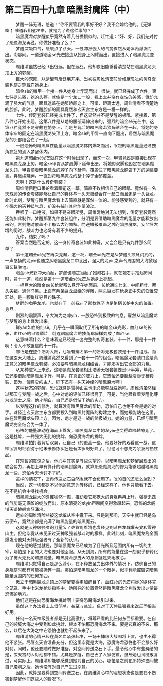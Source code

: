 <h1>第二百四十九章 暗黑封魔阵（中）</h1>
<div id="content">&nbsp&nbsp&nbsp&nbsp&nbsp&nbsp&nbsp&nbsp
 梦醒一阵无语，怒道！”你不要管我的事好不好？我不会嫁给他的。【无弹窗.】难道我们这次来，就是为了说这件事的？”
 <br/>&nbsp&nbsp&nbsp&nbsp&nbsp&nbsp&nbsp&nbsp
 暗黑魔龙对梦醒似乎竟然有着几分畏惧似的，赶忙道：“好、好，我们先对付了恐魔海龙再说。你做好准备了么？”
 <br/>&nbsp&nbsp&nbsp&nbsp&nbsp&nbsp&nbsp&nbsp
 梦醒深吸口气，缓缓点了点头。一股沛然强大的气势骤然从她体内爆发而出。刹那间。一道道暗金sè光芒接连从她身上闪耀而出。直接进入了暗黑魔龙变状态。
 <br/>&nbsp&nbsp&nbsp&nbsp&nbsp&nbsp&nbsp&nbsp
 周维清虽然已经飞出很远，但在远处，他却依旧能够看清楚站在暗黑魔龙头顶上方的梦醒。
 <br/>&nbsp&nbsp&nbsp&nbsp&nbsp&nbsp&nbsp&nbsp
 巨大的双翼，从梦醒背后舒展开来，当初在周维清面前曾经展现过的传奇套装也随之穿戴在她身上。
 <br/>&nbsp&nbsp&nbsp&nbsp&nbsp&nbsp&nbsp&nbsp
 暗金sè的鳞甲一什接一件从她身上浮现而出，很快，就已经完成了六件。第七件是头盔，她的头盔，就像是一个龙口一般，看上去并没有女性的美感，但却充满了强大的气息。面具遮盖在她那娇颜之上。可惜，距离太远，周维清看不清楚她的脸部，此时，梦醒脸部的面具竟然和玄天宫主东方是一模一样的。
 <br/>&nbsp&nbsp&nbsp&nbsp&nbsp&nbsp&nbsp&nbsp
 七件，传奇套装已经完成七件了，但这显然并不是梦醒的极限。紧接着，第八件也开始出现。这第八件是从她的腰部延伸出来的，强烈的暗金sè光芒中，这第八件竟然不是穿戴在她身上，而是与背后的暗黑魔龙独角结合在一起，将她的身体牢牢的圄定在暗黑魔龙头顶上方。暗金sè的甲胃一直向下翻出，居然与暗黑魔龙的头部结合在了一起。
 <br/>&nbsp&nbsp&nbsp&nbsp&nbsp&nbsp&nbsp&nbsp
 一层恐怖的暗黑属性能量从暗黑魔龙休内爆发而出，浓烈的暗黑能量通过独角疯狂的涌入梦醒休内。
 <br/>&nbsp&nbsp&nbsp&nbsp&nbsp&nbsp&nbsp&nbsp
 第九道暗金sè光芒就在这个时候出现了，而这一次，甲胃竟然是直接出现在暗黑魔龙身上的。暗金sè甲胃从梦醒脚下延伸出去，将她的双脚也固定在暗黑魔龙头顶，甲胃顺着暗黑魔龙的脖子向下延伸，覆盖住了暗黑魔龙膛颈下方的逆鳞要害。再继续延伸，一直到将暗黑魔龙的整个脖子全部覆盖。
 <br/>&nbsp&nbsp&nbsp&nbsp&nbsp&nbsp&nbsp&nbsp
 天啊！这是什么传奇套装？
 <br/>&nbsp&nbsp&nbsp&nbsp&nbsp&nbsp&nbsp&nbsp
 周维清目瞪口呆的看着眼前这一幕，简直不敢相信自己的眼睛。竟然有一名天珠师的传奇套装能够让自己的身体与一头天兽结合在一起口而且还是一头巨龙。此时此刻，梦醒与暗黑魔龙看上去简直就是浑然一体的。能够感受到的，就只有一个强大的天神级气息，却没有任何其他能量波动。
 <br/>&nbsp&nbsp&nbsp&nbsp&nbsp&nbsp&nbsp&nbsp
 吞咽了一口唾液，如果不是亲眼所见，周维清绝对无法想到，传奇套装竟然还能如此制作。梦醒那第九件套装组件，分明是要借助暗黑魔龙的能量才能释放出来的。否则绝对覆盖不了那么大的面积。而逆鳞被覆盖之后的暗黑魔龙，安全性大增的同时，战斗力也必将有着不少的提升。
 <br/>&nbsp&nbsp&nbsp&nbsp&nbsp&nbsp&nbsp&nbsp
 九件，结束了吗？
 <br/>&nbsp&nbsp&nbsp&nbsp&nbsp&nbsp&nbsp&nbsp
 答案当然是否定的。这一身传奇套装如此神奇，又岂会是只有九件那么简单？
 <br/>&nbsp&nbsp&nbsp&nbsp&nbsp&nbsp&nbsp&nbsp
 第十道暗金sè光芒再次亮起，这一次，暗金sè光芒是从梦醒头顶处闪亮的，一声悠扬的龙yín也随之从暗黑魔龙口中发出，强大的龙yín之声令周围的大海掀起百丈巨làng。
 <br/>&nbsp&nbsp&nbsp&nbsp&nbsp&nbsp&nbsp&nbsp
 暗金sè光彩冲天而起，梦醒也随之抬起了她的右手，就在她右手抬起的同时，第十一道，竟然是第十一道暗金sè光芒从她身上亮起。
 <br/>&nbsp&nbsp&nbsp&nbsp&nbsp&nbsp&nbsp&nbsp
 一柄巨大的暗金sè长枪就那么悬浮在她面前。长枪通长七米，中间粗壮，两头尖细。通体乌黑。上面有两条巨龙盘绕的浮雕，两头巨龙在枪身正中央的位置交汇处，是一颗鲜红夺目的珠子。
 <br/>&nbsp&nbsp&nbsp&nbsp&nbsp&nbsp&nbsp&nbsp
 梦醒的右手龙爪，也就在下一刻我在了那枚珠子也是整柄长枪中央的位置。身旦：
 <br/>&nbsp&nbsp&nbsp&nbsp&nbsp&nbsp&nbsp&nbsp
 剧烈的震颤声，令大海为之呻yín，一股恐怖到极致的气息，骤然从暗黑魔龙与梦醒的身上爆发出来。
 <br/>&nbsp&nbsp&nbsp&nbsp&nbsp&nbsp&nbsp&nbsp
 鲜yàn如血的红sè，几乎在一瞬间取代了所有的暗金sè光彩，血红sè的长矛，血红sè的甲胃鳞片，就连暗黑魔龙的独角都同样变成了血红sè。
 <br/>&nbsp&nbsp&nbsp&nbsp&nbsp&nbsp&nbsp&nbsp
 这意味着什么？意味着这已经是一套完整的传奇套装。十一件，那是十一件啊！令人不敢置信的十一件。
 <br/>&nbsp&nbsp&nbsp&nbsp&nbsp&nbsp&nbsp&nbsp
 哪怕是在整个浩渺大陆，也唯有排名第一的浩渺无极套装是十一件组成。而在这玄天大陆上，周维清竟然又看到了一套十一件的组合。暗黑魔龙套装口这是真正意义的暗黑魔龙套装，必须要与暗黑魔龙相结合，才能发挥出它全部的力量。
 <br/>&nbsp&nbsp&nbsp&nbsp&nbsp&nbsp&nbsp&nbsp
 从某种意义上来说，这暗黑魔龙套装相比浩渺无极套装要逊sè半筹，毕竟，它还要借助暗黑魔龙才行。可是，在真正的威力上，它热怕还要超越浩渺无极套装，因为，使用它的主人，脚下还有一头天神级的暗黑魔龙啊！
 <br/>&nbsp&nbsp&nbsp&nbsp&nbsp&nbsp&nbsp&nbsp
 这种状态的梦醒，恐怕就算是雪神山主也未必能够战胜她吧。周维清虽然经过那天与梦醒一战之后，心中对她的评价已经很高了。可是，当他眼看着梦醒化芽为龙骑士之后，他才明白，自己还是低估了她的实力。
 <br/>&nbsp&nbsp&nbsp&nbsp&nbsp&nbsp&nbsp&nbsp
 以梦醒这样的修为，就算没有暗黑魔龙的帮助，恐怕自己也绝不会是她的对手。难怪连玄天宫主东方都要投入到暗黑封魔阵的构建之中，而她却能站在这里，站在暗黑魔龙头顶上方。因为，她才是这一战的终极战力。她的力量，已经与暗黑魔龙完全结合为一体了。
 <br/>&nbsp&nbsp&nbsp&nbsp&nbsp&nbsp&nbsp&nbsp
 恐怖的能量波动在海面上爆发，暗黑魔龙口中的龙yín也变得越来越嘹亮了。这是挑衅，一种强大无比的挑衅。向恐魔海龙的挑衅。
 <br/>&nbsp&nbsp&nbsp&nbsp&nbsp&nbsp&nbsp&nbsp
 周维清拍打着背后双翼，让自己飞的更高一些。他要好好的观看这一战，这样宝贵的经验对于他未来修炼实在是有太多的好处了。但他可不想成为余波的牺牲品。
 <br/>&nbsp&nbsp&nbsp&nbsp&nbsp&nbsp&nbsp&nbsp
 在短暂的震惊之后，他心中其实是有些失望的。以暗黑魔龙和梦醒展现出的联合实力，再加上早有算计的暗黑封魔阵，就算那恐魔海龙的修为能够超越暗黑魔龙一些，恐怕今天也讨不了好。
 <br/>&nbsp&nbsp&nbsp&nbsp&nbsp&nbsp&nbsp&nbsp
 这样的情况下，空冉传送之石自然也就不会使用了。他的目的还怎么达到？
 <br/>&nbsp&nbsp&nbsp&nbsp&nbsp&nbsp&nbsp&nbsp
 当然，这一切都是不以他的意志为转移的，已经这样了，他也只能看下去。在不是机会中寻找机会。
 <br/>&nbsp&nbsp&nbsp&nbsp&nbsp&nbsp&nbsp&nbsp
 暗黑魔龙巨大的双翼猛然一振，推动着它那庞大的身躯冉冉上升，强横无匹的气势毫无保留的绽放而出，原本清亮的龙yín声瞬间变得激昂起来。恐怖的龙威铺天盖地般疯狂涌出。
 <br/>&nbsp&nbsp&nbsp&nbsp&nbsp&nbsp&nbsp&nbsp
 远处的周维清险些被这龙威从空中震下来。只是刹那间，天空中就已经是乌云密布，竟然全都是充满了暗黑能量的暗黑魔云。
 <br/>&nbsp&nbsp&nbsp&nbsp&nbsp&nbsp&nbsp&nbsp
 这就是天神级强者的力量么？尽管周维清也曾经见到过巨龙辉耀夫妻和雪神山主，但他毕竟从未见识过天神级强者战斗时的模样。此时此刻，暗黑魔龙的全面爆发令他对天神级强者有了全新的认识。
 <br/>&nbsp&nbsp&nbsp&nbsp&nbsp&nbsp&nbsp&nbsp
 现在他的感觉就是，那暗黑魔龙已经成为了目光所及范围内所有一切的主宰，哪怕是下面的大海也要对他臣服。从天到海，所有的能量在这一刻似乎都转化为了庞大无比的暗黑能量。暗黑魔龙那庞大的身躯就是天地核心。
 <br/>&nbsp&nbsp&nbsp&nbsp&nbsp&nbsp&nbsp&nbsp
 周维清只觉得自己是那么渺小，在不释放圣力出体外的情况下，仿佛自己的身躯随时都有可能被撕碎一般。哪怕是暗黑魔龙的一个眼神，似乎也能摧毁这暗黑能量范围内的任何东西。
 <br/>&nbsp&nbsp&nbsp&nbsp&nbsp&nbsp&nbsp&nbsp
 傲立于暗黑魔龙头顶上的梦醒变得更加醒目了，血红sè的光芒将她的身体完全笼罩，手中七米龙枪斜指空中。她所在的位置竟然是暗黑魔龙全身散发出办量最恐怖的地方。
 <br/>&nbsp&nbsp&nbsp&nbsp&nbsp&nbsp&nbsp&nbsp
 他们这是在向恐魔海龙挑衅啊！要将恐魔海龙引过来。
 <br/>&nbsp&nbsp&nbsp&nbsp&nbsp&nbsp&nbsp&nbsp
 虽然这个办法看上去很简单，甚至有些笨。但对于天神级强看来说反而相当好用。
 <br/>&nbsp&nbsp&nbsp&nbsp&nbsp&nbsp&nbsp&nbsp
 任何一名天神级强者都是无比高傲的，将尊严看的比任何东西都重要。在自己的领域大海之中受到如此挑衅，根本不怕那恐魔海龙不来。要是它真的不来，那么，以后在大海之中它恐怕也就抬不起头来了。
 <br/>&nbsp&nbsp&nbsp&nbsp&nbsp&nbsp&nbsp&nbsp
 周维清的心情已经在莫名中紧张起来，一场天神级大战即将上演，也由不得他不紧张。尽管玄天宫准备充分，但这里毕竟是大海，恐魔海龙恐怕也不会那么好对付。同时，他还要随时做好准备，对空间传送之石下手。最令他心中有些纠结的是，玄天宫的人对他都不错。尤其是梦醒，自己占了人家便宜，虽然她也试图报复过，可实际上，周维清却能够感觉到她对自己的关心，哪怕是之前在那特殊空间被自己袭胸之后，她也没有对自己产生过杀意。
 <br/>&nbsp&nbsp&nbsp&nbsp&nbsp&nbsp&nbsp&nbsp
 因此，就算是要得到空间传送之石，在周维清心中的理想状态也是要在不伤害到梦醒他们这些人的情况下。
 <br/>&nbsp&nbsp&nbsp&nbsp&nbsp&nbsp&nbsp&nbsp
 <br/>&nbsp&nbsp&nbsp&nbsp&nbsp&nbsp&nbsp&nbsp
</div>
